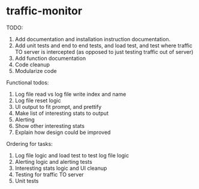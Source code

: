# traffic-monitor


TODO: 
1. Add documentation and installation instruction documentation. 
2. Add unit tests and end to end tests, and load test, and test where traffic TO server is intercepted (as opposed to just testing traffic out of server)
3. Add function documentation
4. Code cleanup
5. Modularize code

Functional todos:
1. Log file read vs log file write index and name
2. Log file reset logic
3. UI output to fit prompt, and prettify
4. Make list of interesting stats to output
5. Alerting
6. Show other interesting stats
7. Explain how design could be improved

Ordering for tasks:
1. Log file logic and load test to test log file logic
2. Alerting logic and alerting tests
3. Interesting stats logic and UI cleanup
4. Testing for traffic TO server
5. Unit tests
